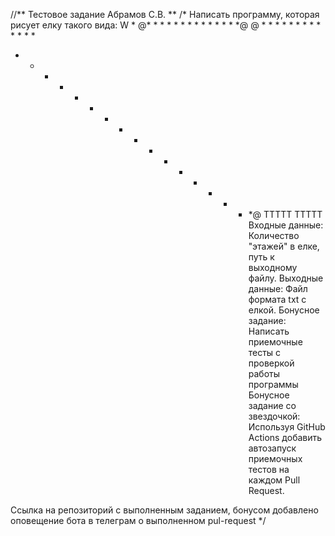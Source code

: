 //** Тестовое задание Абрамов С.В. **
/* Написать программу, которая рисует елку такого вида:
                W
                *
           @* * * * *
        * * * * * * * * *@
   @ * * * * * * * * * * * * *
* * * * * * * * * * * * * * * * *@
              TTTTT
              TTTTT
Входные данные: Количество "этажей" в елке, путь к выходному файлу.
Выходные данные: Файл формата txt с елкой.
Бонусное задание: Написать приемочные тесты с проверкой работы программы
Бонусное задание со звездочкой: Используя GitHub Actions добавить автозапуск
приемочных тестов на каждом Pull Request.

Ссылка на репозиторий с выполненным заданием, бонусом добавлено оповещение бота в телеграм о выполненном pul-request
*/